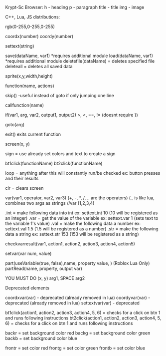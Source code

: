 Krypt-Sc Browser:
h - heading
p - paragraph
title - title
img - image


C++, Lua, JS distributions:

rgb(0-255,0-255,0-255)

coordx(number)
coordy(number)

settext(string)

save(dataName, var1) *requires additional module
load(dataName, var1) *requires additional module
deletefile(dataName) = deletes specified file
deleteall = deletes all saved data

sprite(x,y,width,height)

function(name, actions)

skip() -useful instead of goto if only jumping one line

callfunction(name)

if(var1, arg, var2, output1, output2) >, <, ==, != (doesnt require })

goto(arg)

exit() exits current function

screen(x, y)

sign = use already set colors and text to create a sign

bt1click(functionName)
bt2click(functionName)


loop = anything after this will constantly run/be checked ex: button presses and their results

clr = clears screen

var(var1, operator, var2, var3) (+, -, *, /, .. are the operators) (.. is like lua, combines two args as strings
//var (1,2,3,4)

.int = make following data into int ex: settext.int 10 (10 will be registered as an integer) 
.var = get the value of the variable ex: settext.var 1 (sets text to the variable 1's value)
.val = make the following data a number ex: settext.val 1.5 (1.5 will be registered as a number)
.str = make the following data a string ex: settext.str 153 (153 will be registered as a string)


checkvarresult(var1, action1, action2, action3, action4, action5)

setvar(var num, value)

part(useVariable(true, false),name, property value, ) (Roblox Lua Only) 
partRead(name, property, output var)

YOU MUST DO (x, y)
arg1, SPACE arg2 




Deprecated elements

coordxvar(var) - deprecated (already removed in lua)
coordyvar(var) - deprecated (already removed in lua)
settextvar(var) - deprecated

bt1click(action1, action2, action3, action4, 5, 6) = checks for a click on btn 1 and runs following instructions
bt2click(action1, action2, action3, action4, 5, 6) = checks for a click on btn 1 and runs following instructions

backr = set background color red
backg = set background color green
backb = set background color blue

frontr = set color red
frontg = set color green
frontb = set color blue

